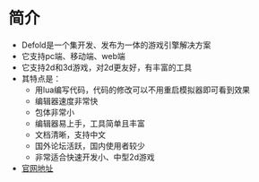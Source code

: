 # 简介
 - Defold是一个集开发、发布为一体的游戏引擎解决方案
 - 它支持pc端、移动端、web端
 - 它支持2d和3d游戏，对2d更友好，有丰富的工具
 - 其特点是：
   + 用lua编写代码，代码的修改可以不用重启模拟器即可看到效果
   + 编辑器速度非常快
   + 包体非常小
   + 编辑器易上手，工具简单且丰富
   + 文档清晰，支持中文
   + 国外论坛活跃，国内使用者较少
   + 非常适合快速开发小、中型2d游戏
 - [官网地址](https://defold.com/)